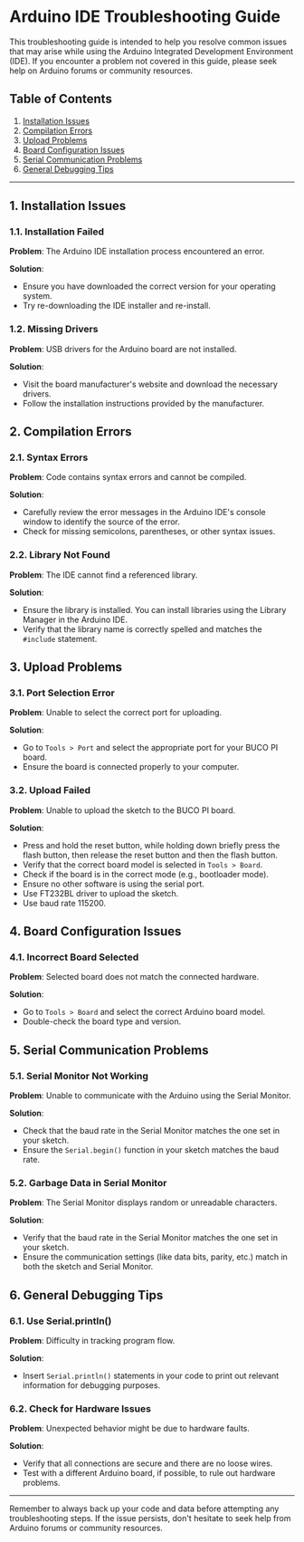 # Arduino IDE Troubleshooting Guide

This troubleshooting guide is intended to help you resolve common issues that may arise while using the Arduino Integrated Development Environment (IDE). If you encounter a problem not covered in this guide, please seek help on Arduino forums or community resources.

## Table of Contents
1. [Installation Issues](#installation-issues)
2. [Compilation Errors](#compilation-errors)
3. [Upload Problems](#upload-problems)
4. [Board Configuration Issues](#board-configuration-issues)
5. [Serial Communication Problems](#serial-communication-problems)
6. [General Debugging Tips](#general-debugging-tips)

---

## 1. Installation Issues <a name="installation-issues"></a>

### 1.1. Installation Failed

**Problem**: The Arduino IDE installation process encountered an error.

**Solution**:
- Ensure you have downloaded the correct version for your operating system.
- Try re-downloading the IDE installer and re-install.

### 1.2. Missing Drivers

**Problem**: USB drivers for the Arduino board are not installed.

**Solution**:
- Visit the board manufacturer's website and download the necessary drivers.
- Follow the installation instructions provided by the manufacturer.

## 2. Compilation Errors <a name="compilation-errors"></a>

### 2.1. Syntax Errors

**Problem**: Code contains syntax errors and cannot be compiled.

**Solution**:
- Carefully review the error messages in the Arduino IDE's console window to identify the source of the error.
- Check for missing semicolons, parentheses, or other syntax issues.

### 2.2. Library Not Found

**Problem**: The IDE cannot find a referenced library.

**Solution**:
- Ensure the library is installed. You can install libraries using the Library Manager in the Arduino IDE.
- Verify that the library name is correctly spelled and matches the `#include` statement.

## 3. Upload Problems <a name="upload-problems"></a>

### 3.1. Port Selection Error

**Problem**: Unable to select the correct port for uploading.

**Solution**:
- Go to `Tools > Port` and select the appropriate port for your BUCO PI board.
- Ensure the board is connected properly to your computer.

### 3.2. Upload Failed

**Problem**: Unable to upload the sketch to the BUCO PI board.

**Solution**:
- Press and hold the reset button, while holding down briefly press the flash button, then release the reset button and then the flash button.
- Verify that the correct board model is selected in `Tools > Board`.
- Check if the board is in the correct mode (e.g., bootloader mode).
- Ensure no other software is using the serial port.
- Use FT232BL driver to upload the sketch.
- Use baud rate 115200.

## 4. Board Configuration Issues <a name="board-configuration-issues"></a>

### 4.1. Incorrect Board Selected

**Problem**: Selected board does not match the connected hardware.

**Solution**:
- Go to `Tools > Board` and select the correct Arduino board model.
- Double-check the board type and version.

## 5. Serial Communication Problems <a name="serial-communication-problems"></a>

### 5.1. Serial Monitor Not Working

**Problem**: Unable to communicate with the Arduino using the Serial Monitor.

**Solution**:
- Check that the baud rate in the Serial Monitor matches the one set in your sketch.
- Ensure the `Serial.begin()` function in your sketch matches the baud rate.

### 5.2. Garbage Data in Serial Monitor

**Problem**: The Serial Monitor displays random or unreadable characters.

**Solution**:
- Verify that the baud rate in the Serial Monitor matches the one set in your sketch.
- Ensure the communication settings (like data bits, parity, etc.) match in both the sketch and Serial Monitor.

## 6. General Debugging Tips <a name="general-debugging-tips"></a>

### 6.1. Use Serial.println()

**Problem**: Difficulty in tracking program flow.

**Solution**:
- Insert `Serial.println()` statements in your code to print out relevant information for debugging purposes.

### 6.2. Check for Hardware Issues

**Problem**: Unexpected behavior might be due to hardware faults.

**Solution**:
- Verify that all connections are secure and there are no loose wires.
- Test with a different Arduino board, if possible, to rule out hardware problems.

---

Remember to always back up your code and data before attempting any troubleshooting steps. If the issue persists, don't hesitate to seek help from Arduino forums or community resources.
